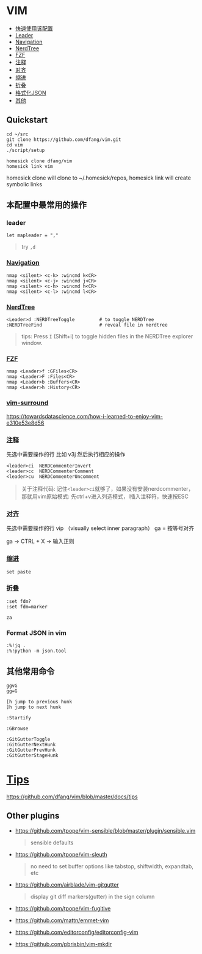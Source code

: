 # VIM

- [快速使用该配置](#quickstart)
- [Leader](#leader)
- [Navigation](#navigation)
- [NerdTree](#nerdtree)
- [FZF](#fzf)
- [注释](#注释)
- [对齐](#对齐)
- [缩进](#缩进)
- [折叠](#折叠)
- [格式化JSON](#format-json-in-vim)
- [其他](#其他常用命令)

## Quickstart

```
cd ~/src
git clone https://github.com/dfang/vim.git
cd vim
./script/setup
```

```
homesick clone dfang/vim
homesick link vim
```

homesick clone will clone to ~/.homesick/repos, homesick link will create symbolic links


## 本配置中最常用的操作

### leader

```
let mapleader = ","
```

> try `,d`

### [Navigation](https://devhints.io/vim)

```
nmap <silent> <c-k> :wincmd k<CR>
nmap <silent> <c-j> :wincmd j<CR>
nmap <silent> <c-h> :wincmd h<CR>
nmap <silent> <c-l> :wincmd l<CR>
```

### [NerdTree](https://github.com/preservim/nerdtree)

```
<Leader>d :NERDTreeToggle         # to toggle NERDTree
:NERDTreeFind                     # reveal file in nerdtree
```

> tips: Press `I` (Shift+i) to toggle hidden files in the NERDTree explorer window.

### [FZF](https://github.com/junegunn/fzf.vim)

```
nmap <Leader>f :GFiles<CR>
nmap <Leader>F :Files<CR>
nmap <Leader>b :Buffers<CR>
nmap <Leader>h :History<CR>
```

### [vim-surround](https://github.com/tpope/vim-surround)

https://towardsdatascience.com/how-i-learned-to-enjoy-vim-e310e53e8d56


### [注释](https://github.com/preservim/nerdcommenter)

先选中需要操作的行 比如 v3j 然后执行相应的操作

```
<leader>ci  NERDCommenterInvert
<leader>cc  NERDCommenterComment
<leader>cu  NERDCommenterUncomment
```

> 关于注释代码: 记住`<leader>ci`就够了，如果没有安装nerdcommenter，那就用vim原始模式: 先ctrl+v进入列选模式，I插入注释符，快速按ESC


### [对齐](https://github.com/junegunn/vim-easy-align)

先选中需要操作的行 vip （visually select inner paragraph）
ga = 按等号对齐

ga -> CTRL + X -> 输入正则

### [缩进](https://devhints.io/vim#misc)

```
set paste
```

### [折叠](https://devhints.io/vim#misc)

```
:set fdm?
:set fdm=marker

za
```

### Format JSON in vim

```
:%!jq .
:%!python -m json.tool
```

## 其他常用命令

```
ggvG
gg=G

[h jump to previous hunk
]h jump to next hunk

:Startify

:GBrowse

:GitGutterToggle
:GitGutterNextHunk
:GitGutterPrevHunk
:GitGutterStageHunk

```
# [Tips](https://github.com/dfang/vim/blob/master/docs/tips)

https://github.com/dfang/vim/blob/master/docs/tips

## Other plugins

- https://github.com/tpope/vim-sensible/blob/master/plugin/sensible.vim

  > sensible defaults

- https://github.com/tpope/vim-sleuth

  > no need to set buffer options like tabstop, shiftwidth, expandtab, etc

- https://github.com/airblade/vim-gitgutter

  > display git diff markers(gutter) in the sign column

- https://github.com/tpope/vim-fugitive

- https://github.com/mattn/emmet-vim

- https://github.com/editorconfig/editorconfig-vim

- https://github.com/pbrisbin/vim-mkdir
